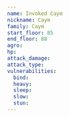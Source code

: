 ```yaml
---
name: Invoked Caym
nickname: Caym
family: Caym
start_floor: 85
end_floor: 88
agro: 
hp: 
attack_damage: 
attack_type: 
vulnerabilities:
  bind: 
  heavy: 
  sleep: 
  slow: 
  stun: 
---
```

